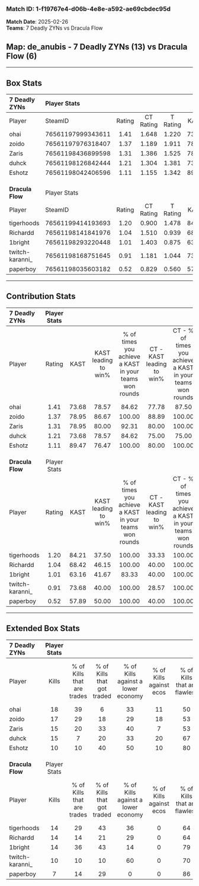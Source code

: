 ### Match ID: 1-f19767e4-d06b-4e8e-a592-ae69cbdec95d  
**Match Date**: 2025-02-26  
**Teams**: 7 Deadly ZYNs vs Dracula Flow  

## **Map**: de_anubis - 7 Deadly ZYNs (13) vs Dracula Flow (6)  
---  

## Box Stats  

| **7 Deadly ZYNs** | Player Stats      |        |           |          |       |       |       |         |        |      |     |
| :- | :- | :-: | :-: | :-: | :-: | :-: | :-: | :-: | :-: | :-: | :-: |
| Player            | SteamID           | Rating | CT Rating | T Rating | KAST  |  ADR  | Kills | Assists | Deaths | K/D  | HS% |
| ohai              | 76561197999343611 |  1.41  |   1.648   |  1.220   | 73.68 | 83.0  |  18   |    6    |   11   | 1.64 | 44  |
| zoido             | 76561197976318407 |  1.37  |   1.189   |  1.911   | 78.95 | 73.5  |  17   |    1    |   10   | 1.70 | 41  |
| Zaris             | 76561198436899598 |  1.31  |   1.386   |  1.525   | 78.95 | 102.5 |  15   |    6    |   13   | 1.15 | 53  |
| duhck             | 76561198126842444 |  1.21  |   1.304   |  1.381   | 73.68 | 77.4  |  15   |    4    |   12   | 1.25 | 40  |
| Eshotz            | 76561198042406596 |  1.11  |   1.155   |  1.342   | 89.47 | 74.0  |  10   |   13    |   13   | 0.77 | 50  |
|                   |                   |        |           |          |       |       |       |         |        |      |     |
|                   |                   |        |           |          |       |       |       |         |        |      |     |
|                   |                   |        |           |          |       |       |       |         |        |      |     |
| **Dracula Flow**  | Player Stats      |        |           |          |       |       |       |         |        |      |     |
| Player            | SteamID           | Rating | CT Rating | T Rating | KAST  |  ADR  | Kills | Assists | Deaths | K/D  | HS% |
| tigerhoods        | 76561199414193693 |  1.20  |   0.900   |  1.478   | 84.21 | 84.3  |  14   |    2    |   14   | 1.00 | 64  |
| Richardd          | 76561198141841976 |  1.04  |   1.510   |  0.939   | 68.42 | 80.3  |  14   |    6    |   16   | 0.88 | 50  |
| 1bright           | 76561198293220448 |  1.01  |   1.403   |  0.875   | 63.16 | 88.0  |  14   |    4    |   16   | 0.88 | 57  |
| twitch-karanni_   | 76561198168751645 |  0.91  |   1.181   |  1.044   | 73.68 | 64.2  |  10   |    3    |   13   | 0.77 | 30  |
| paperboy          | 76561198035603182 |  0.52  |   0.829   |  0.560   | 57.89 | 47.0  |   7   |    4    |   16   | 0.44 | 71  |
---  

## Contribution Stats  

| **7 Deadly ZYNs** | Player Stats |       |                      |                                                        |                           |                                                             |                          |                                                            |
| :- | :-: | :-: | :-: | :-: | :-: | :-: | :-: | :-: |
| Player            |    Rating    | KAST  | KAST leading to win% | % of times you achieve a KAST in your teams won rounds | CT - KAST leading to win% | CT - % of times you achieve a KAST in your teams won rounds | T - KAST leading to win% | T - % of times you achieve a KAST in your teams won rounds |
| ohai              |     1.41     | 73.68 |        78.57         |                         84.62                          |           77.78           |                            87.50                            |          80.00           |                           80.00                            |
| zoido             |     1.37     | 78.95 |        86.67         |                         100.00                         |           88.89           |                           100.00                            |          83.33           |                           100.00                           |
| Zaris             |     1.31     | 78.95 |        80.00         |                         92.31                          |           80.00           |                           100.00                            |          80.00           |                           80.00                            |
| duhck             |     1.21     | 73.68 |        78.57         |                         84.62                          |           75.00           |                            75.00                            |          83.33           |                           100.00                           |
| Eshotz            |     1.11     | 89.47 |        76.47         |                         100.00                         |           80.00           |                           100.00                            |          71.43           |                           100.00                           |
|                   |              |       |                      |                                                        |                           |                                                             |                          |                                                            |
|                   |              |       |                      |                                                        |                           |                                                             |                          |                                                            |
|                   |              |       |                      |                                                        |                           |                                                             |                          |                                                            |
| **Dracula Flow**  | Player Stats |       |                      |                                                        |                           |                                                             |                          |                                                            |
| Player            |    Rating    | KAST  | KAST leading to win% | % of times you achieve a KAST in your teams won rounds | CT - KAST leading to win% | CT - % of times you achieve a KAST in your teams won rounds | T - KAST leading to win% | T - % of times you achieve a KAST in your teams won rounds |
| tigerhoods        |     1.20     | 84.21 |        37.50         |                         100.00                         |           33.33           |                           100.00                            |          40.00           |                           100.00                           |
| Richardd          |     1.04     | 68.42 |        46.15         |                         100.00                         |           40.00           |                           100.00                            |          50.00           |                           100.00                           |
| 1bright           |     1.01     | 63.16 |        41.67         |                         83.33                          |           40.00           |                           100.00                            |          42.86           |                           75.00                            |
| twitch-karanni_   |     0.91     | 73.68 |        40.00         |                         100.00                         |           28.57           |                           100.00                            |          50.00           |                           100.00                           |
| paperboy          |     0.52     | 57.89 |        50.00         |                         100.00                         |           40.00           |                           100.00                            |          57.14           |                           100.00                           |
---  

## Extended Box Stats  

| **7 Deadly ZYNs** | Player Stats |                            |                            |                                    |                         |                              |                                 |        |                             |                                     |                          |                               |                            |
| :- | :-: | :-: | :-: | :-: | :-: | :-: | :-: | :-: | :-: | :-: | :-: | :-: | :-: |
| Player            |    Kills     | % of Kills that are trades | % of Kills that got traded | % of Kills against a lower economy | % of Kills against ecos | % of Kills that are flawless | % of Kills that are close duels | Deaths | % of Deaths that get traded | % of Deaths against a lower economy | % of Deaths against ecos | % of Deaths that are flawless | % of Deaths that are close |
| ohai              |      18      |             39             |             6              |                 33                 |           11            |              50              |                6                |   11   |             27              |                 18                  |            0             |              82               |             9              |
| zoido             |      17      |             29             |             18             |                 29                 |           18            |              53              |                6                |   10   |             30              |                 20                  |            10            |              90               |             0              |
| Zaris             |      15      |             20             |             33             |                 40                 |            7            |              53              |                0                |   13   |             31              |                 31                  |            15            |              62               |             8              |
| duhck             |      15      |             7              |             20             |                 33                 |           20            |              67              |               13                |   12   |             33              |                 42                  |            8             |              67               |             17             |
| Eshotz            |      10      |             10             |             40             |                 50                 |           10            |              80              |                0                |   13   |             31              |                 31                  |            8             |              62               |             8              |
|                   |              |                            |                            |                                    |                         |                              |                                 |        |                             |                                     |                          |                               |                            |
|                   |              |                            |                            |                                    |                         |                              |                                 |        |                             |                                     |                          |                               |                            |
|                   |              |                            |                            |                                    |                         |                              |                                 |        |                             |                                     |                          |                               |                            |
| **Dracula Flow**  | Player Stats |                            |                            |                                    |                         |                              |                                 |        |                             |                                     |                          |                               |                            |
| Player            |    Kills     | % of Kills that are trades | % of Kills that got traded | % of Kills against a lower economy | % of Kills against ecos | % of Kills that are flawless | % of Kills that are close duels | Deaths | % of Deaths that get traded | % of Deaths against a lower economy | % of Deaths against ecos | % of Deaths that are flawless | % of Deaths that are close |
| tigerhoods        |      14      |             29             |             43             |                 36                 |            0            |              64              |                7                |   14   |             14              |                 21                  |            0             |              43               |             7              |
| Richardd          |      14      |             14             |             21             |                 29                 |            0            |              64              |                7                |   16   |             25              |                 25                  |            0             |              50               |             0              |
| 1bright           |      14      |             36             |             43             |                 14                 |            0            |              79              |                7                |   16   |             13              |                 25                  |            0             |              63               |             6              |
| twitch-karanni_   |      10      |             10             |             10             |                 60                 |            0            |              70              |               10                |   13   |             38              |                 15                  |            0             |              54               |             15             |
| paperboy          |      7       |             14             |             29             |                 0                  |            0            |              86              |               14                |   16   |             19              |                 25                  |            0             |              81               |             0              |
